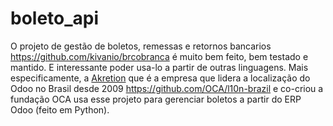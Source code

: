 # boleto_api

O projeto de gestão de boletos, remessas e retornos bancarios https://github.com/kivanio/brcobranca é muito bem feito, bem testado e mantido. E interessante poder usa-lo a partir de outras linguagens. Mais especificamente, a [Akretion](http://www.akretion.com) que é a empresa que lidera a localização do Odoo no Brasil desde 2009 https://github.com/OCA/l10n-brazil e co-criou a fundação OCA usa esse projeto para gerenciar boletos a partir do ERP Odoo (feito em Python).
